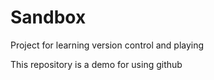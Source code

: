 # Sandbox
Project for learning version control and playing

This repository is a demo for using github
